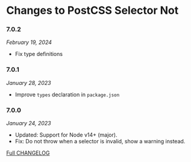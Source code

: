 # Changes to PostCSS Selector Not

### 7.0.2

_February 19, 2024_

- Fix type definitions

### 7.0.1

_January 28, 2023_

- Improve `types` declaration in `package.json`

### 7.0.0

_January 24, 2023_

- Updated: Support for Node v14+ (major).
- Fix: Do not throw when a selector is invalid, show a warning instead.

[Full CHANGELOG](https://github.com/csstools/postcss-plugins/tree/main/plugins/postcss-selector-not/CHANGELOG.md)
